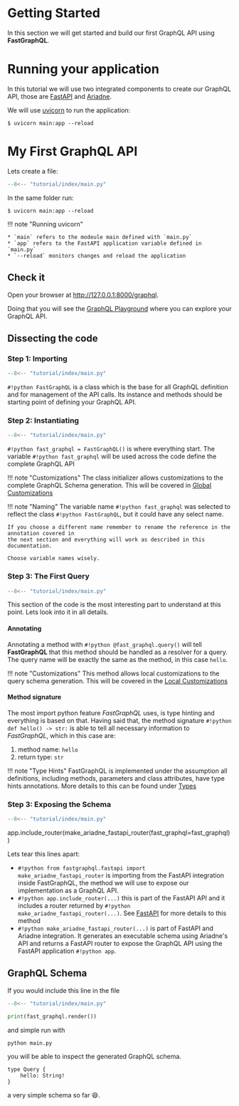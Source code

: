# Getting Started

In this section we will get started and build our first GraphQL API using **FastGraphQL**.

# Running your application

In this tutorial we will use two integrated components to create our GraphQL API, those are 
<a href="https://fastapi.tiangolo.com/" target="_blank">FastAPI</a>
and <a href="https://ariadnegraphql.org" target="_blank">Ariadne</a>. 

We will use <a href="https://www.uvicorn.org" target="_blank">uvicorn</a> to run the application:

```shell
$ uvicorn main:app --reload
```

# My First GraphQL API

Lets create a file:

```python title="main.py" linenums="1" 
--8<-- "tutorial/index/main.py"
```

In the same folder run:

```shell
$ uvicorn main:app --reload
```

!!! note "Running uvicorn"

    * `main` refers to the modeule main defined with `main.py`
    * `app` refers to the FastAPI application variable defined in `main.py`
    * `--reload` monitors changes and reload the application

## Check it

Open your browser at <a href="http://127.0.0.1:8000/graphql" target="_blank">http://127.0.0.1:8000/graphql</a>.

Doing that you will see the <a href="https://github.com/graphql/graphql-playground" target="_blank">GraphQL Playground</a> where you can explore your GraphQL API.

## Dissecting the code

### Step 1: Importing

```python title="main.py" linenums="1" hl_lines="2"
--8<-- "tutorial/index/main.py"
```

`#!python FastGraphQL` is a class which is the base for all GraphQL definition and for management of the API calls.
Its instance and methods should be starting point of defining your GraphQL API.

### Step 2: Instantiating

```python title="main.py" linenums="1" hl_lines="6"
--8<-- "tutorial/index/main.py"
```
`#!python fast_graphql = FastGraphQL()` is where everything start. The variable `#!python fast_graphql` will be used
across the code define the complete GraphQL API

!!! note "Customizations"
    The class initializer allows customizations to the complete GraphQL Schema generation. This will be covered in [Global Customizations](license.md)

!!! note "Naming"
    The variable name `#!python fast_graphql` was selected to reflect the class `#!python FastGraphQL`, but it could
    have any select name. 
    
    If you choose a different name remember to rename the reference in the annotation covered in 
    the next section and everything will work as described in this documentation.

    Choose variable names wisely.


### Step 3: The First Query

```python title="main.py" linenums="1" hl_lines="9-10"
--8<-- "tutorial/index/main.py"
```
This section of the code is the most interesting part to understand at this point. Lets look into it in all details.

#### Annotating

Annotating a method with `#!python @fast_graphql.query()` will tell **FastGraphQL** that this method should be
handled as a resolver for a query. The query name will be exactly the same as the method, in this case `hello`.

!!! note "Customizations"
    This method allows local customizations to the query schema generation. This will be covered in the [Local Customizations](license.md)

#### Method signature

The most import python feature *FastGraphQL* uses, is type hinting and everything is based on that. Having said that,
the method signature `#!python def hello() -> str:` is able to tell all necessary information to *FastGraphQL*, which in
this case are:

1. method name: `hello`
1. return type: `str`

!!! note "Type Hints"
    FastGraphQL is implemented under the assumption all definitions, including methods, parameters and class attributes,
    have type hints annotations. More details to this can be found under [Types](license.md)

### Step 3: Exposing the Schema

```python title="main.py" linenums="1" hl_lines="3 14"
--8<-- "tutorial/index/main.py"
```

app.include_router(make_ariadne_fastapi_router(fast_graphql=fast_graphql))

Lets tear this lines apart:

* `#!python from fastgraphql.fastapi import make_ariadne_fastapi_router` is importing from the FastAPI integration inside FastGraphQL, the 
method we will use to expose our implementation as a GraphQL API.
* `#!python app.include_router(...)` this is part of the FastAPI API and it includes a router 
returned by `#!python make_ariadne_fastapi_router(...)`. See [FastAPI](https://fastapi.tiangolo.com/tutorial/bigger-applications/#include-the-apirouters-for-users-and-items) for more details to this method
* `#!python make_ariadne_fastapi_router(...)` is part of FastAPI and Ariadne integration. It generates an executable
schema using Ariadne's API and returns a FastAPI router to expose the GraphQL API using the FastAPI application `#!python app`.

## GraphQL Schema

If you would include this line in the file

```python title="main.py" linenums="1" hl_lines="16"
--8<-- "tutorial/index/main.py"

print(fast_graphql.render())
```

and simple run with

```sh
python main.py
```

you will be able to inspect the generated GraphQL schema. 

```gql
type Query {
    hello: String!
}
```
a very simple schema so far :smile:.